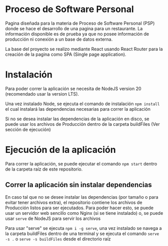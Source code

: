 # Proceso de Software Personal

Pagina diseñada para la materia de Proceso de Software Personal (PSP) donde se hace el desarrollo de una pagina para un restaurante. La información disponible es de prueba ya que no posee información de producción ni conexión a un base de datos externa.

La base del proyecto se realizo mediante React usando React Router para la creación de la pagina como SPA (Single page application).

# Instalación

Para poder correr la aplicación se necesita de NodeJS version 20 (recomendado usar la version LTS).

Una vez instalado Node, se ejecuta el comando de instalación `npm install` el cual instalará las dependencias necesarias para correr la aplicación

Si no se desea instalar las dependencias de la aplicación en disco, se puede usar los archivos de Producción dentro de la carpeta buildFiles (Ver sección de ejecución)

# Ejecución de la aplicación

Para correr la aplicación, se puede ejecutar el comando `npm start` dentro de la carpeta raíz de este repositorio.

## Correr la aplicación sin instalar dependencias

En caso tal que no se desee instalar las dependencias (por tamaño o para evitar tener archivos extra), el repositorio contiene los archivos de Producción listos para ser ejecutados. Para poder hacer esto, se puede usar un servidor web sencillo como Nginx (si se tiene instalado) o, se puede usar `serve` de NodeJS para servir los archivos

Para usar "serve" se ejecuta `npm i -g serve`, una vez instalado se navega a la carpeta buildFiles dentro de una terminal y se ejecuta el comando `serve -s .` o `serve -s buildFiles` desde el directorio raíz
